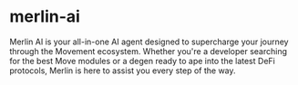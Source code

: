 # merlin-ai
Merlin AI is your all-in-one AI agent designed to supercharge your journey through the Movement ecosystem. Whether you're a developer searching for the best Move modules or a degen ready to ape into the latest DeFi protocols, Merlin is here to assist you every step of the way.
